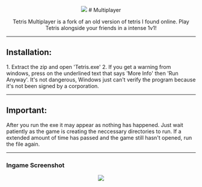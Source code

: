 <p align="center">
<img src="https://i.imgur.com/35IA11d.png" </a>

<t align="center"> 
 # Multiplayer

</a>

<p align="center"> 
Tetris Multiplayer is a fork of an old version of tetris I found online. Play Tetris alongside your friends in a intense 1v1!
</a>  
  

---
<p align="center">


## Installation:
</a>
1. Extract the zip and open 'Tetris.exe'
2. If you get a warning from windows, press on the underlined text that says 'More Info' then 'Run Anyway'. It's not dangerous, Windows just can't verify the program because it's not been signed by a corporation.
  
---

## Important:
After you run the exe it may appear as nothing has happened. Just wait patiently as the game is creating the
neccessary directories to run. If a extended amount of time has passed and the game still hasn't opened, run
the file again.

---
### Ingame Screenshot
  <p align="center">
  <img src="https://i.imgur.com/FywZ2mV.png" </a>
